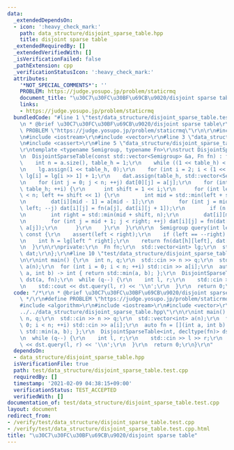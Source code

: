```yaml
---
data:
  _extendedDependsOn:
  - icon: ':heavy_check_mark:'
    path: data_structure/disjoint_sparse_table.hpp
    title: disjoint sparse table
  _extendedRequiredBy: []
  _extendedVerifiedWith: []
  _isVerificationFailed: false
  _pathExtension: cpp
  _verificationStatusIcon: ':heavy_check_mark:'
  attributes:
    '*NOT_SPECIAL_COMMENTS*': ''
    PROBLEM: https://judge.yosupo.jp/problem/staticrmq
    document_title: "\u30C7\u30FC\u30BF\u69CB\u9020/disjoint sparse table"
    links:
    - https://judge.yosupo.jp/problem/staticrmq
  bundledCode: "#line 1 \"test/data_structure/disjoint_sparse_table.test.cpp\"\n/*\r\
    \n * @brief \u30C7\u30FC\u30BF\u69CB\u9020/disjoint sparse table\r\n */\r\n#define\
    \ PROBLEM \"https://judge.yosupo.jp/problem/staticrmq\"\r\n\r\n#include <algorithm>\r\
    \n#include <iostream>\r\n#include <vector>\r\n#line 3 \"data_structure/disjoint_sparse_table.hpp\"\
    \n#include <cassert>\r\n#line 5 \"data_structure/disjoint_sparse_table.hpp\"\n\
    \r\ntemplate <typename Semigroup, typename Fn>\r\nstruct DisjointSparseTable {\r\
    \n  DisjointSparseTable(const std::vector<Semigroup> &a, Fn fn) : fn(fn) {\r\n\
    \    int n = a.size(), table_h = 1;\r\n    while ((1 << table_h) < n) ++table_h;\r\
    \n    lg.assign(1 << table_h, 0);\r\n    for (int i = 2; i < (1 << table_h); ++i)\
    \ lg[i] = lg[i >> 1] + 1;\r\n    dat.assign(table_h, std::vector<Semigroup>(n));\r\
    \n    for (int j = 0; j < n; ++j) dat[0][j] = a[j];\r\n    for (int i = 1; i <\
    \ table_h; ++i) {\r\n      int shift = 1 << i;\r\n      for (int left = 0; left\
    \ < n; left += shift << 1) {\r\n        int mid = std::min(left + shift, n);\r\
    \n        dat[i][mid - 1] = a[mid - 1];\r\n        for (int j = mid - 2; j >=\
    \ left; --j) dat[i][j] = fn(a[j], dat[i][j + 1]);\r\n        if (n <= mid) break;\r\
    \n        int right = std::min(mid + shift, n);\r\n        dat[i][mid] = a[mid];\r\
    \n        for (int j = mid + 1; j < right; ++j) dat[i][j] = fn(dat[i][j - 1],\
    \ a[j]);\r\n      }\r\n    }\r\n  }\r\n\r\n  Semigroup query(int left, int right)\
    \ const {\r\n    assert(left < right);\r\n    if (left == --right) return dat[0][left];\r\
    \n    int h = lg[left ^ right];\r\n    return fn(dat[h][left], dat[h][right]);\r\
    \n  }\r\n\r\nprivate:\r\n  Fn fn;\r\n  std::vector<int> lg;\r\n  std::vector<std::vector<Semigroup>>\
    \ dat;\r\n};\r\n#line 10 \"test/data_structure/disjoint_sparse_table.test.cpp\"\
    \n\r\nint main() {\r\n  int n, q;\r\n  std::cin >> n >> q;\r\n  std::vector<int>\
    \ a(n);\r\n  for (int i = 0; i < n; ++i) std::cin >> a[i];\r\n  auto fn = [](int\
    \ a, int b) -> int { return std::min(a, b); };\r\n  DisjointSparseTable<int, decltype(fn)>\
    \ dst(a, fn);\r\n  while (q--) {\r\n    int l, r;\r\n    std::cin >> l >> r;\r\
    \n    std::cout << dst.query(l, r) << '\\n';\r\n  }\r\n  return 0;\r\n}\r\n"
  code: "/*\r\n * @brief \u30C7\u30FC\u30BF\u69CB\u9020/disjoint sparse table\r\n\
    \ */\r\n#define PROBLEM \"https://judge.yosupo.jp/problem/staticrmq\"\r\n\r\n\
    #include <algorithm>\r\n#include <iostream>\r\n#include <vector>\r\n#include \"\
    ../../data_structure/disjoint_sparse_table.hpp\"\r\n\r\nint main() {\r\n  int\
    \ n, q;\r\n  std::cin >> n >> q;\r\n  std::vector<int> a(n);\r\n  for (int i =\
    \ 0; i < n; ++i) std::cin >> a[i];\r\n  auto fn = [](int a, int b) -> int { return\
    \ std::min(a, b); };\r\n  DisjointSparseTable<int, decltype(fn)> dst(a, fn);\r\
    \n  while (q--) {\r\n    int l, r;\r\n    std::cin >> l >> r;\r\n    std::cout\
    \ << dst.query(l, r) << '\\n';\r\n  }\r\n  return 0;\r\n}\r\n"
  dependsOn:
  - data_structure/disjoint_sparse_table.hpp
  isVerificationFile: true
  path: test/data_structure/disjoint_sparse_table.test.cpp
  requiredBy: []
  timestamp: '2021-02-09 04:38:15+09:00'
  verificationStatus: TEST_ACCEPTED
  verifiedWith: []
documentation_of: test/data_structure/disjoint_sparse_table.test.cpp
layout: document
redirect_from:
- /verify/test/data_structure/disjoint_sparse_table.test.cpp
- /verify/test/data_structure/disjoint_sparse_table.test.cpp.html
title: "\u30C7\u30FC\u30BF\u69CB\u9020/disjoint sparse table"
---
```

